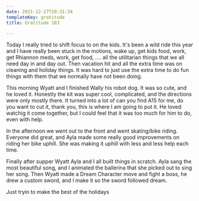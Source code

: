 ```yaml
---
date: 2021-12-27T20:31:34
templateKey: gratitude
title: Gratitude 103

---
```


Today I really tried to shift focus to on the kids.  It's been a wild
ride this year and I have really been stuck in the motions, wake up, get
kids food, work, get Rhiannon meds, work, get food, .... all the utilitarian
things that we all need day in and day out.  Then vacation hit and all
the extra time was on cleaning and holiday things.  It was hard to just
use the extra time to do fun things with them that we normally have not
been doing.

This morning Wyatt and I finished Wally his robot dog.  It was so cute,
and he loved it.  Honestly the kit was super cool, complicated, and the
directions were only mostly there.  It turned into a lot of can you
find A15 for me, do you want to cut it, thank you, this is where I am
going to put it.  He loved watchig it come together, but I could feel
that it was too much for him to do, even with help.

In the afternoon we went out to the front and went skating/bike riding.
Everyone did great, and Ayla made some really good improvements on
riding her bike uphill.  She was making it uphill with less and less
help each time.

Finally after supper Wyatt Ayla and I all built things in scratch.  Ayla
sang the most beautiful song, and I animated the ballerina that she
picked out to sing her song.  Then Wyatt made a Dream Character move and
fight a boss, he drew a custom sword, and I make it so the sword
followed dream.

Just tryin to make the best of the holidays
